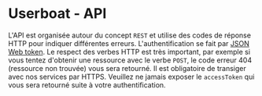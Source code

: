# Userboat - API

L'API est organisée autour du concept `REST` et utilise des codes de réponse HTTP pour indiquer différentes erreurs. L'authentification se fait par [JSON Web token](https://jwt.io/). Le respect des verbes HTTP est très important, par exemple si vous tentez d'obtenir une ressource avec le verbe `POST`, le code erreur 404 (ressource non trouvée) vous sera retourné. Il est obligatoire de transiger avec nos services par HTTPS. Veuillez ne jamais exposer le `accessToken` qui vous sera retourné suite à votre authentification.
